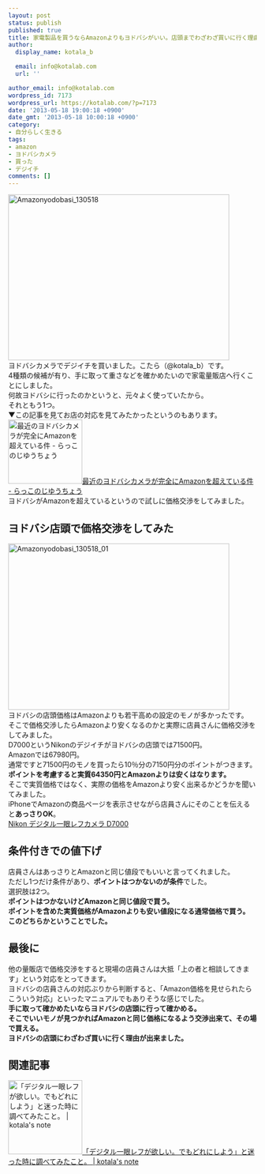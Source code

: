 ```yaml
---
layout: post
status: publish
published: true
title: 家電製品を買うならAmazonよりもヨドバシがいい。店頭までわざわざ買いに行く理由
author:
  display_name: kotala_b

  email: info@kotalab.com
  url: ''

author_email: info@kotalab.com
wordpress_id: 7173
wordpress_url: https://kotalab.com/?p=7173
date: '2013-05-18 19:00:18 +0900'
date_gmt: '2013-05-18 10:00:18 +0900'
category:
- 自分らしく生きる
tags:
- amazon
- ヨドバシカメラ
- 買った
- デジイチ
comments: []
---
```

<p><img src="https://kotalab.com/wp-content/uploads/Amazonyodobasi_130518-448x336.jpg" alt="Amazonyodobasi_130518" width="448" height="336" class="alignnone size-large wp-image-7174" /><br />
ヨドバシカメラでデジイチを買いました。こたら（@kotala_b）です。<br />
4種類の候補が有り、手に取って重さなどを確かめたいので家電量販店へ行くことにしました。<br />
何故ヨドバシに行ったのかというと、元々よく使っていたから。<br />
それともう1つ。<br />
▼この記事を見てお店の対応を見てみたかったというのもあります。<br />
<a href="http://frnk.hatenablog.jp/entry/2013/04/08/080159" target="_blank"><img  class="alignleft" src="https://capture.heartrails.com/150x130?http://frnk.hatenablog.jp/entry/2013/04/08/080159" alt="最近のヨドバシカメラが完全にAmazonを超えている件 - らっこのじゆうちょう" width="150" height="130" /></a><a href="http://frnk.hatenablog.jp/entry/2013/04/08/080159" target="_blank">最近のヨドバシカメラが完全にAmazonを超えている件 - らっこのじゆうちょう</a><a href="https://b.hatena.ne.jp/entry/http://frnk.hatenablog.jp/entry/2013/04/08/080159" target="_blank"><img border="0" src="https://b.hatena.ne.jp/entry/image/http://frnk.hatenablog.jp/entry/2013/04/08/080159" alt="" /></a><br style="clear:both;" />ヨドバシがAmazonを超えているというので試しに価格交渉をしてみました。<br />
<!--more--></p>
<h2>ヨドバシ店頭で価格交渉をしてみた</h2>
<p><img src="https://kotalab.com/wp-content/uploads/Amazonyodobasi_130518_01-448x337.jpg" alt="Amazonyodobasi_130518_01" width="448" height="337" class="alignnone size-large wp-image-7175" /><br />
ヨドバシの店頭価格はAmazonよりも若干高めの設定のモノが多かったです。<br />
そこで価格交渉したらAmazonより安くなるのかと実際に店員さんに価格交渉をしてみました。<br />
D7000というNikonのデジイチがヨドバシの店頭では71500円。<br />
Amazonでは67980円。<br />
通常ですと71500円のモノを買ったら10％分の7150円分のポイントがつきます。<br />
<strong>ポイントを考慮すると実質64350円とAmazonよりは安くはなります。</strong><br />
そこで実質価格ではなく、実際の価格をAmazonより安く出来るかどうかを聞いてみました。<br />
iPhoneでAmazonの商品ページを表示させながら店員さんにそのことを伝えると<strong>あっさりOK</strong>。<br />
<a href="https://www.amazon.co.jp/exec/obidos/ASIN/B0042VJSKG/same-22/ref=nosim/" rel="nofollow" target="_blank" >Nikon デジタル一眼レフカメラ D7000</a></p>
<h2>条件付きでの値下げ</h2>
<p>店員さんはあっさりとAmazonと同じ値段でもいいと言ってくれました。<br />
ただし1つだけ条件があり、<strong>ポイントはつかないのが条件</strong>でした。<br />
選択肢は2つ。<br />
<strong>ポイントはつかないけどAmazonと同じ値段で買う。<br />
ポイントを含めた実質価格がAmazonよりも安い値段になる通常価格で買う。<br />
このどちらかということでした。</strong></p>
<h2>最後に</h2>
<p>他の量販店で価格交渉をすると現場の店員さんは大抵「上の者と相談してきます」という対応をとってきます。<br />
ヨドバシの店員さんの対応ぶりから判断すると、「Amazon価格を見せられたらこういう対応」といったマニュアルでもありそうな感じでした。<br />
<strong>手に取って確かめたいならヨドバシの店頭に行って確かめる。<br />
そこでいいモノが見つかればAmazonと同じ価格になるよう交渉出来て、その場で買える。<br />
ヨドバシの店頭にわざわざ買いに行く理由が出来ました。</strong></p>
<h2 class="rele">関連記事</h2>
<p><a href="https://kotalab.com/want-digicame" target="_blank"><img  class="alignleft" src="https://kotalab.com/wp-content/uploads/nextyear_121231-448x448.jpg" alt="「デジタル一眼レフが欲しい。でもどれにしよう」と迷った時に調べてみたこと。 | kotala's note" width="150" /></a><a href="https://kotalab.com/want-digicame" target="_blank">「デジタル一眼レフが欲しい。でもどれにしよう」と迷った時に調べてみたこと。 | kotala's note</a><br style="clear:both;" /></p>
